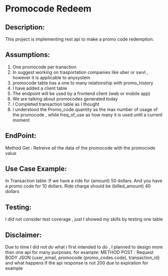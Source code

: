 # Promocode Redeem


## Description:
This project is implementing rest api to make a promo code redemption.


## Assumptions:
<ol>
<li>One promocode per tranaction</li>
<li>In suggest working on trasportation companies like uber or swvl , however it is applicable to anysystem</li>
<li>promocode table has a one to many relationship with promo_history</li>
<li>I have added a client table </li>
<li>The endpoint will be used by a frontend client (web or mobile app)</li>
<li>We are talking about promocodes generated today</li>
<li>I Completed transaction table as I thought</li>
<li>I understood the Promo_code.quantity as the max number of usage of the promocode , while freq_of_use as how many it is used until a current moment</li>
</ol>

## EndPoint:
Method Get : Retreive all the data of the promocode with the promocode value

## Use Case Example:
In Transaction table: 
If we have a ride for (amount) 50 dollars. And you have a promo code for 10 dollars. Ride charge should
be (billed_amount) 40 dollars


## Testing:
I did not consider test coverage , just I showed my skills by testing one table


## Disclaimer:
Due to time I did not do what i first intended to do , I planned to design more than one api for many purposes.
for example:
            METHOD POST : Request BODY JSON {user_email, promocode (promo_codes.code), transaction_id} and what happens if the api response is not 200 due to expiration for example